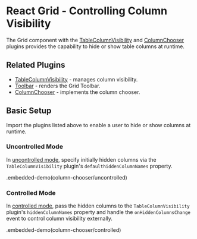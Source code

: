 # React Grid - Controlling Column Visibility

The Grid component with the [TableColumnVisibility](../reference/table-column-visibility.md) and [ColumnChooser](../reference/column-chooser.md) plugins provides the capability to hide or show table columns at runtime.

## Related Plugins

- [TableColumnVisibility](../reference/table-column-visibility.md) - manages column visibility.
- [Toolbar](../reference/toolbar.md) - renders the Grid Toolbar.
- [ColumnChooser](../reference/column-chooser.md) - implements the column chooser.

## Basic Setup

Import the plugins listed above to enable a user to hide or show columns at runtime.

### Uncontrolled Mode

In [uncontrolled mode](controlled-and-uncontrolled-modes.md#uncontrolled-mode), specify initially hidden columns via the `TableColumnVisibility` plugin's `defaulthiddenColumnNames` property.

.embedded-demo(column-chooser/uncontrolled)

### Controlled Mode

In [controlled mode](controlled-and-uncontrolled-modes.md#controlled-mode), pass the hidden columns to the `TableColumnVisibility` plugin's `hiddenColumnNames` property and handle the `onHiddenColumnsChange` event to control column visibility externally.

.embedded-demo(column-chooser/controlled)
